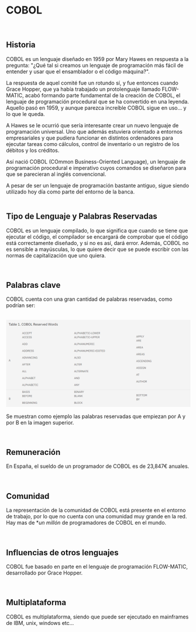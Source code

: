# COBOL
<br>

## **Historia**
COBOL es un lenguaje diseñado en 1959 por Mary Hawes en respuesta a la pregunta: "¿Qué tal si creamos un lenguaje de programación más fácil de entender y usar que el ensamblador o el código máquina?".

La respuesta de aquel comité fue un rotundo sí, y fue entonces cuando Grace Hopper, que ya había trabajado un protolenguaje llamado FLOW-MATIC, acabó formando parte fundamental de la creación de COBOL, el lenguaje de programación procedural que se ha convertido en una leyenda. Aquello pasó en 1959, y aunque parezca increíble COBOL sigue en uso... y lo que le queda.

A Hawes se le ocurrió que sería interesante crear un nuevo lenguaje de programación universal. Uno que además estuviera orientado a entornos empresariales y que pudiera funcionar en distintos ordenadores para ejecutar tareas como cálculos, control de inventario o un registro de los débitos y los créditos.

Así nació COBOL (COmmon Business-Oriented Language), un lenguaje de programación procedural e imperativo cuyos comandos se diseñaron para que se parecieran al inglés convencional. 

A pesar de ser un lenguaje de programación bastante antiguo, sigue siendo utilizado hoy día como parte del entorno de la banca.  
<br>

## **Tipo de Lenguaje y Palabras Reservadas**

COBOL es un lenguaje compilado, lo que significa que cuando se tiene que ejecutar el código, el compilador se encargará de comprobar que el código está correctamente diseñado, y si no es así, dará error. Además, COBOL no es sensible a mayúsculas, lo que quiere decir que se puede escribir con las normas de capitalización que uno quiera.


<br>

## **Palabras clave**

COBOL cuenta con una gran cantidad de palabras reservadas, como podrían ser:
<br>
<br>

![AB](img/AB.png)


Se muestran como ejemplo las palabras reservadas que empiezan por A y por B en la imagen superior.


<br>

## **Remuneración** 

En España, el sueldo de un programador de COBOL es de 23,847€ anuales.

<br>

## **Comunidad**

La representación de la comunidad de COBOL está presente en el entorno de trabajo, por lo que no cuenta con una comunidad muy grande en la red. Hay mas de **un millón* de programadores de COBOL en el mundo.

<br>

## **Influencias de otros lenguajes**

COBOL fue basado en parte en el lenguaje de programación FLOW-MATIC, desarrollado por Grace Hopper.

<br>

## **Multiplataforma**

COBOL es multiplataforma, siendo que puede ser ejecutado en mainframes de IBM, unix, windows etc...
